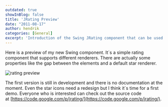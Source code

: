 ```yaml
---
outdated: true
showInBlog: false
title: 'JRating Preview'
date: "2011-08-17"
author: hendrik
categories: [General]
excerpt: 'Introduction of the Swing JRating component that can be used to visualize ratings.'
---
```

Here is a preview of my new Swing component. It´s a simple rating component that supports different renderers. There are actually some properties like the gap between the elements and a default star renderer.

![rating preview](/posts/guigarage-legacy/rating-preview.png)

The first version is still in development and there is no documentation at the moment. Even the star icons need a redesign but I think it´s time for a first demo. Everyone who is interested can check out the source code at [https://code.google.com/p/jrating/](https://code.google.com/p/jrating/).
